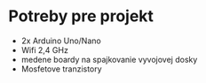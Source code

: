 # Potreby pre projekt 

- 2x Arduino Uno/Nano
- Wifi 2,4 GHz
- medene boardy na spajkovanie vyvojovej dosky
- Mosfetove tranzistory

